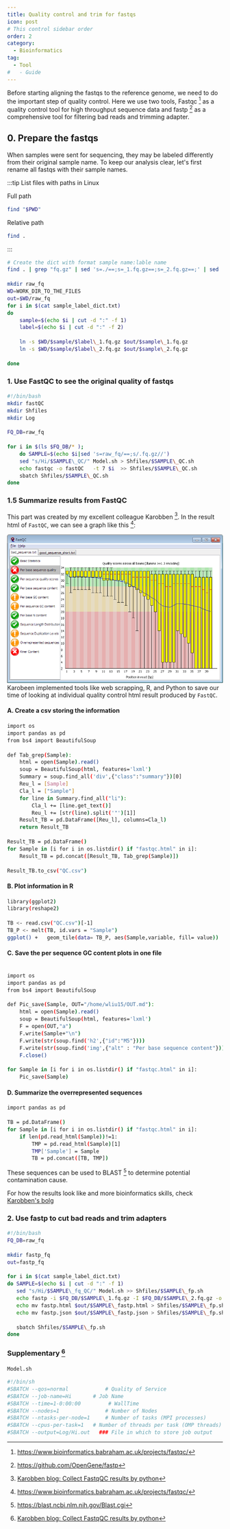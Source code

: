 ```yaml
---
title: Quality control and trim for fastqs
icon: post
# This control sidebar order
order: 2
category:
  - Bioinformatics
tag:
  - Tool
#   - Guide
---
```


Before starting aligning the fastqs to the reference genome, we need to do the important step of quality control. Here we use two tools, Fastqc [^FastQC] as a quality control tool for high throughput sequence data and fastp [^fastp] as a comprehensive tool for filtering bad reads and trimming adapter.

## 0. Prepare the fastqs
When samples were sent for sequencing, they may be labeled differently from their original sample name. To keep our analysis clear, let's first rename all fastqs with their sample names.

:::tip List files with paths in Linux

Full path
```sh
find "$PWD"
```

Relative path
```sh
find .
```
:::

```sh
# Create the dict with format sample name:lable name
find . | grep "fq.gz" | sed 's=./==;s=_1.fq.gz==;s=_2.fq.gz==;' | sed 's=/=:=' | sort | uniq > sample_label_dict.txt

mkdir raw_fq
WD=WORK_DIR_TO_THE_FILES
out=$WD/raw_fq
for i in $(cat sample_label_dict.txt)
do
    sample=$(echo $i | cut -d ":" -f 1)
    label=$(echo $i | cut -d ":" -f 2)

    ln -s $WD/$sample/$label\_1.fq.gz $out/$sample\_1.fq.gz
    ln -s $WD/$sample/$label\_2.fq.gz $out/$sample\_2.fq.gz

done
```

### 1. Use FastQC to see the original quality of fastqs

```sh
#!/bin/bash
mkdir fastQC
mkdir Shfiles
mkdir Log

FQ_DB=raw_fq

for i in $(ls $FQ_DB/* );
    do SAMPLE=$(echo $i|sed 's=raw_fq/==;s/.fq.gz//')
    sed "s/Hi/$SAMPLE\_QC/" Model.sh > Shfiles/$SAMPLE\_QC.sh
    echo fastqc -o fastQC   -t 7 $i  >> Shfiles/$SAMPLE\_QC.sh
    sbatch Shfiles/$SAMPLE\_QC.sh
done
```

### 1.5 Summarize results from FastQC
This part was created by my excellent colleague Karobben [^Karobben]. 
In the result html of `FastQC`, we can see a graph like this [^FastQC]:

![FastQC_graph](./fig/fastqc_sample_output.png)
Karobeen implemented tools like web scrapping, R, and Python to save our time of looking at individual quality control html result produced by `FastQC`.

#### A. Create a csv storing the information
```sh
import os
import pandas as pd
from bs4 import BeautifulSoup

def Tab_grep(Sample):
    html = open(Sample).read()
    soup = BeautifulSoup(html, features='lxml')
    Summary = soup.find_all('div',{"class":"summary"})[0]
    Reu_l = [Sample]
    Cla_l = ["Sample"]
    for line in Summary.find_all("li"):
        Cla_l += [line.get_text()]
        Reu_l += [str(line).split('"')[1]]
    Result_TB = pd.DataFrame([Reu_l], columns=Cla_l)
    return Result_TB

Result_TB = pd.DataFrame()
for Sample in [i for i in os.listdir() if "fastqc.html" in i]:
    Result_TB = pd.concat([Result_TB, Tab_grep(Sample)])

Result_TB.to_csv("QC.csv")
```
#### B. Plot information in R
```sh
library(ggplot2)
library(reshape2)

TB <- read.csv("QC.csv")[-1]
TB_P <- melt(TB, id.vars = "Sample")
ggplot() +   geom_tile(data= TB_P, aes(Sample,variable, fill= value))
```

#### C. Save the per sequence GC content plots in one file
```sh

import os
import pandas as pd
from bs4 import BeautifulSoup

def Pic_save(Sample, OUT="/home/wliu15/OUT.md"):
    html = open(Sample).read()
    soup = BeautifulSoup(html, features='lxml')
    F = open(OUT,"a")
    F.write(Sample+"\n")
    F.write(str(soup.find('h2',{"id":"M5"})))
    F.write(str(soup.find('img',{"alt" : "Per base sequence content"})))
    F.close()

for Sample in [i for i in os.listdir() if "fastqc.html" in i]:
    Pic_save(Sample)
```

#### D. Summarize the overrepresented sequences
```sh
import pandas as pd

TB = pd.DataFrame()
for Sample in [i for i in os.listdir() if "fastqc.html" in i]:
    if len(pd.read_html(Sample))!=1:
        TMP = pd.read_html(Sample)[1]
        TMP['Sample'] = Sample
        TB = pd.concat([TB, TMP])
```
These sequences can be used to BLAST [^BLAST] to determine potential contamination cause.

For how the results look like and more bioinformatics skills, check [Karobben's bolg](https://karobben.github.io/)


### 2. Use fastp to cut bad reads and trim adapters 
```sh
#!/bin/bash
FQ_DB=raw_fq

mkdir fastp_fq
out=fastp_fq

for i in $(cat sample_label_dict.txt)
do SAMPLE=$(echo $i | cut -d ":" -f 1)
   sed "s/Hi/$SAMPLE\_fq_QC/" Model.sh >> Shfiles/$SAMPLE\_fp.sh
   echo fastp -i $FQ_DB/$SAMPLE\_1.fq.gz -I $FQ_DB/$SAMPLE\_2.fq.gz -o $out/$i\_1.fq.gz -O $out/$SAMPLE\_2.fq.gz > Shfiles/$SAMPLE\_fp.sh
   echo mv fastp.html $out/$SAMPLE\_fastp.html > Shfiles/$SAMPLE\_fp.sh
   echo mv fastp.json $out/$SAMPLE\_fastp.json > Shfiles/$SAMPLE\_fp.sh

   sbatch Shfiles/$SAMPLE\_fp.sh
done
```

### Supplementary [^Karobben]
`Model.sh`
```sh
#!/bin/sh
#SBATCH --qos=normal            # Quality of Service
#SBATCH --job-name=Hi       # Job Name
#SBATCH --time=1-0:00:00         # WallTime
#SBATCH --nodes=1               # Number of Nodes
#SBATCH --ntasks-per-node=1     # Number of tasks (MPI processes)
#SBATCH --cpus-per-task=1	# Number of threads per task (OMP threads)
#SBATCH --output=Log/Hi.out	  ### File in which to store job output

```
[^FastQC]:https://www.bioinformatics.babraham.ac.uk/projects/fastqc/
[^fastp]:https://github.com/OpenGene/fastp
[^Karobben]: [Karobben blog: Collect FastqQC results by python](https://karobben.github.io/2022/07/20/Python/fastqc_crawl/)
[^BLAST]:https://blast.ncbi.nlm.nih.gov/Blast.cgi